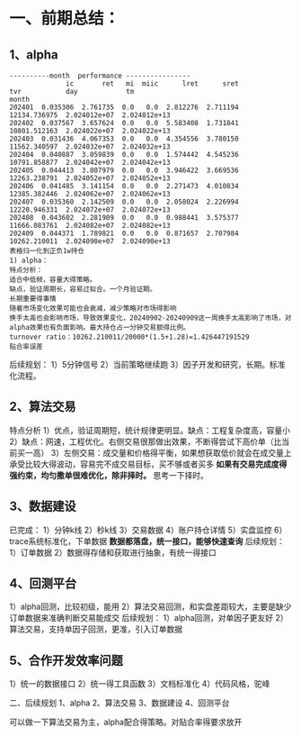 # 一、前期总结：
## 1、alpha
```
----------month  performance ----------------
              ic       ret   mi  miic      lret      sret           tvr           day            tm
month
202401  0.035306  2.761735  0.0   0.0  2.812276  2.711194  12134.736975  2.024012e+07  2.024012e+13
202402  0.037567  3.657624  0.0   0.0  5.583408  1.731841  10801.512163  2.024022e+07  2.024022e+13
202403  0.031436  4.067353  0.0   0.0  4.354556  3.780150  11562.340597  2.024032e+07  2.024032e+13
202404  0.040887  3.059839  0.0   0.0  1.574442  4.545236  10791.858877  2.024042e+07  2.024042e+13
202405  0.044413  3.807979  0.0   0.0  3.946422  3.669536  12263.238791  2.024052e+07  2.024052e+13
202406  0.041485  3.141154  0.0   0.0  2.271473  4.010834  12385.382446  2.024062e+07  2.024062e+13
202407  0.035360  2.142509  0.0   0.0  2.058024  2.226994  12220.946331  2.024072e+07  2.024072e+13
202408  0.043602  2.281909  0.0   0.0  0.988441  3.575377  11666.083761  2.024082e+07  2.024082e+13
202409  0.044371  1.789821  0.0   0.0  0.871657  2.707984  10262.210011  2.024090e+07  2.024090e+13
表格归一化到正负1w持仓
1) alpha：
特点分析：
适合中低频，容量大得策略。
缺点，验证周期长，容易过拟合。一个月验证期。
长期重要得事情
随着市场变化效果可能也会衰减，减少策略对市场得影响
换手太高也会影响市场，导致效果变化，20240902-20240909这一周换手太高影响了市场，对alpha效果也有负面影响。最大持仓占一分钟交易额得比例。
turnover ratio：10262.210011/20000*(1.5+1.28)=1.426447191529
贴合率误差
```
后续规划：
1）5分钟信号
2）当前策略继续跑
3）因子开发和研究，长期。标准化流程。

## 2、算法交易
特点分析
1）优点，验证周期短，统计规律更明显。缺点：工程复杂度高，容量小
2）缺点：网速，工程优化。右侧交易很那做出效果，不断得尝试下高价单（比当前买一高）
3）左侧交易：成交量和价格得平衡，如果想获取低价就会在成交量上承受比较大得波动，容易完不成交易目标，买不够或者买多
**如果有交易完成度得强约束，均匀撒单很难优化，除非择时。**
思考一下择时。

## 3、数据建设
已完成：
1）分钟k线
2）秒k线
3）交易数据
4）账户持仓详情
5）实盘监控
6）trace系统标准化，下单数据
**数据都落盘，统一接口，能够快速查询**
后续规划：
1）订单数据
2）数据得存储和获取进行抽象，有统一得接口


## 4、回测平台
1）alpha回测，比较初级，能用
2）算法交易回测，和实盘差距较大，主要是缺少订单数据来准确判断交易能成交
后续规划：
1）alpha回测，对单因子更友好
2）算法交易，支持单因子回测，更准，引入订单数据

## 5、合作开发效率问题
1）统一的数据接口
2）统一得工具函数
3）文档标准化
4）代码风格，驼峰

二、后续规划
1、alpha
2、算法交易
3、数据建设
4、回测平台


可以做一下算法交易为主，alpha配合得策略。对贴合率得要求放开
